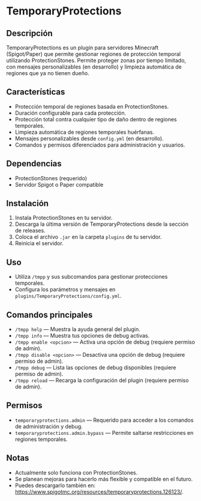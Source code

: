 # TemporaryProtections

## Descripción
TemporaryProtections es un plugin para servidores Minecraft (Spigot/Paper) que permite gestionar regiones de protección temporal utilizando ProtectionStones. Permite proteger zonas por tiempo limitado, con mensajes personalizables (en desarrollo) y limpieza automática de regiones que ya no tienen dueño.

## Características
- Protección temporal de regiones basada en ProtectionStones.
- Duración configurable para cada protección.
- Protección total contra cualquier tipo de daño dentro de regiones temporales.
- Limpieza automática de regiones temporales huérfanas.
- Mensajes personalizables desde `config.yml` (en desarrollo).
- Comandos y permisos diferenciados para administración y usuarios.

## Dependencias
- ProtectionStones (requerido)
- Servidor Spigot o Paper compatible

## Instalación
1. Instala ProtectionStones en tu servidor.
2. Descarga la última versión de TemporaryProtections desde la sección de releases.
3. Coloca el archivo `.jar` en la carpeta `plugins` de tu servidor.
4. Reinicia el servidor.

## Uso
- Utiliza `/tmpp` y sus subcomandos para gestionar protecciones temporales.
- Configura los parámetros y mensajes en `plugins/TemporaryProtections/config.yml`.

## Comandos principales
- `/tmpp help` — Muestra la ayuda general del plugin.
- `/tmpp info` — Muestra tus opciones de debug activas.
- `/tmpp enable <opcion>` — Activa una opción de debug (requiere permiso de admin).
- `/tmpp disable <opcion>` — Desactiva una opción de debug (requiere permiso de admin).
- `/tmpp debug` — Lista las opciones de debug disponibles (requiere permiso de admin).
- `/tmpp reload` — Recarga la configuración del plugin (requiere permiso de admin).

## Permisos
- `temporaryprotections.admin` — Requerido para acceder a los comandos de administración y debug.
- `temporaryprotections.admin.bypass` — Permite saltarse restricciones en regiones temporales.

## Notas
- Actualmente solo funciona con ProtectionStones.
- Se planean mejoras para hacerlo más flexible y compatible en el futuro.
- Puedes descargarlo también en: https://www.spigotmc.org/resources/temporaryprotections.126123/.
